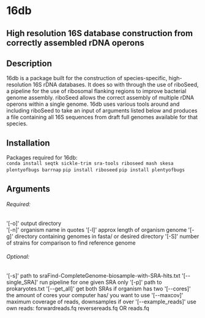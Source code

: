 # 16db 
## High resolution 16S database construction from correctly assembled rDNA operons

## Description
16db is a package built for the construction of species-specific, high-resolution 16S rDNA databases. 
It does so with through the use of riboSeed, a pipeline for the use of ribosomal flanking regions to improve bacterial genome assembly.
riboSeed allows the correct assembly of multiple rDNA operons within a single genome. 16db uses various tools around and including
riboSeed to take an input of arguments listed below and produces a file containing all 16S sequences from draft full genomes available for that species.  


## Installation
Packages required for 16db:  
```conda install seqtk sickle-trim sra-tools riboseed mash skesa plentyofbugs barrnap```
```pip install riboseed```
```pip install plentyofbugs```

## Arguments

###### Required: 
'[-o]' output directory  
'[-n]' organism name in quotes
'[-l]' approx length of organism genome
'[-g]' directory containing genomes in fasta/ or desired directory
'[-S]' number of strains for comparison to find reference genome

###### Optional:
'[-s]' path to sraFind-CompleteGenome-biosample-with-SRA-hits.txt 
'[--single_SRA]' run pipeline for one given SRA only
'[-p]' path to prokaryotes.txt 
'[--get_all]' get both SRAs if organism has two
'[--cores]' the amount of cores your computer has/ you want to use
'[--maxcov]' maximum coverage of reads, downsamples if over
'[--example_reads]' use own reads: forwardreads.fq reversereads.fq OR reads.fq 